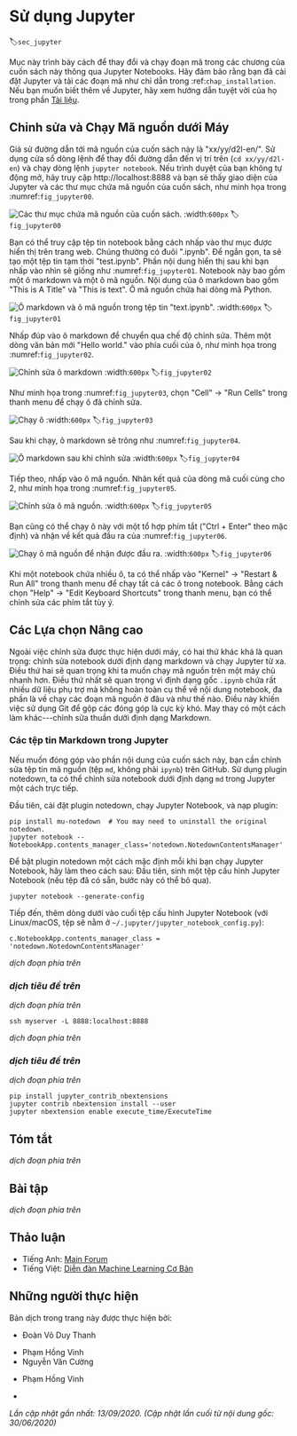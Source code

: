 <!-- ===================== Bắt đầu dịch Phần 1 ==================== -->

<!--
# Using Jupyter
-->

# Sử dụng Jupyter
:label:`sec_jupyter`

<!--
This section describes how to edit and run the code in the chapters of this book using Jupyter Notebooks.
Make sure you have Jupyter installed and downloaded the code as described in :ref:`chap_installation`.
If you want to know more about Jupyter see the excellent tutorial in their [Documentation](https://jupyter.readthedocs.io/en/latest/).
-->

Mục này trình bày cách để thay đổi và chạy đoạn mã trong các chương của cuốn sách này thông qua Jupyter Notebooks.
Hãy đảm bảo rằng bạn đã cài đặt Jupyter và tải các đoạn mã như chỉ dẫn trong :ref:`chap_installation`.
Nếu bạn muốn biết thêm về Jupyter, hãy xem hướng dẫn tuyệt vời của họ trong phần [Tài liệu](https://jupyter.readthedocs.io/en/latest/).


<!--
## Editing and Running the Code Locally
-->

## Chỉnh sửa và Chạy Mã nguồn dưới Máy


<!--
Suppose that the local path of code of the book is "xx/yy/d2l-en/".
Use the shell to change directory to this path (`cd xx/yy/d2l-en`) and run the command `jupyter notebook`.
If your browser does not do this automatically, open http://localhost:8888 and 
you will see the interface of Jupyter and all the folders containing the code of the book, as shown in :numref:`fig_jupyter00`.
-->

Giả sử đường dẫn tới mã nguồn của cuốn sách này là "xx/yy/d2l-en/".
Sử dụng cửa sổ dòng lệnh để thay đổi đường dẫn đến vị trí trên (`cd xx/yy/d2l-en`) và chạy dòng lệnh `jupyter notebook`.
Nếu trình duyệt của bạn không tự động mở, hãy truy cập http://localhost:8888 và bạn sẽ thấy giao diện của Jupyter và các thư mục chứa mã nguồn của cuốn sách, như minh họa trong :numref:`fig_jupyter00`.


<!--
![The folders containing the code in this book.](../img/jupyter00.png)
-->

![Các thư mục chứa mã nguồn của cuốn sách.](../img/jupyter00.png)
:width:`600px`
:label:`fig_jupyter00`


<!--
You can access the notebook files by clicking on the folder displayed on the webpage.
They usually have the suffix ".ipynb".
For the sake of brevity, we create a temporary "test.ipynb" file.
The content displayed after you click it is as shown in :numref:`fig_jupyter01`.
This notebook includes a markdown cell and a code cell.
The content in the markdown cell includes "This is A Title" and "This is text".
The code cell contains two lines of Python code.
-->

Bạn có thể truy cập tệp tin notebook bằng cách nhấp vào thư mục được hiển thị trên trang web.
Chúng thường có đuôi ".ipynb".
Để ngắn gọn, ta sẽ tạo một tệp tin tạm thời "test.ipynb".
Phần nội dung hiển thị sau khi bạn nhấp vào nhìn sẽ giống như :numref:`fig_jupyter01`.
Notebook này bao gồm một ô markdown và một ô mã nguồn.
Nội dung của ô markdown bao gồm "This is A Title" và "This is text".
Ô mã nguồn chứa hai dòng mã Python.


<!--
![Markdown and code cells in the "text.ipynb" file.](../img/jupyter01.png)
-->

![Ô markdown và ô mã nguồn trong tệp tin "text.ipynb".](../img/jupyter01.png)
:width:`600px`
:label:`fig_jupyter01`


<!--
Double click on the markdown cell to enter edit mode.
Add a new text string "Hello world." at the end of the cell, as shown in :numref:`fig_jupyter02`.
-->

Nhấp đúp vào ô markdown để chuyển qua chế độ chỉnh sửa.
Thêm một dòng văn bản mới "Hello world." vào phía cuối của ô, như minh họa trong :numref:`fig_jupyter02`.


<!--
![Edit the markdown cell.](../img/jupyter02.png)
-->

![Chỉnh sửa ô markdown](../img/jupyter02.png)
:width:`600px`
:label:`fig_jupyter02`


<!--
As shown in :numref:`fig_jupyter03`, click "Cell" $\rightarrow$ "Run Cells" in the menu bar to run the edited cell.
-->

Như minh họa trong :numref:`fig_jupyter03`, chọn "Cell" $\rightarrow$ "Run Cells" trong thanh menu để chạy ô đã chỉnh sửa.


<!--
![Run the cell.](../img/jupyter03.png)
-->

![Chạy ô](../img/jupyter03.png)
:width:`600px`
:label:`fig_jupyter03`


<!--
After running, the markdown cell is as shown in :numref:`fig_jupyter04`.
-->

Sau khi chạy, ô markdown sẽ trông như :numref:`fig_jupyter04`.


<!--
![The markdown cell after editing.](../img/jupyter04.png)
-->

![Ô markdown sau khi chỉnh sửa](../img/jupyter04.png)
:width:`600px`
:label:`fig_jupyter04`


<!--
Next, click on the code cell.
Multiply the elements by 2 after the last line of code, 
as shown in :numref:`fig_jupyter05`.
-->

Tiếp theo, nhấp vào ô mã nguồn.
Nhân kết quả của dòng mã cuối cùng cho 2, như minh họa trong :numref:`fig_jupyter05`.

<!-- ===================== Kết thúc dịch Phần 1 ===================== -->

<!-- ===================== Bắt đầu dịch Phần 2 ===================== -->

<!--
![Edit the code cell.](../img/jupyter05.png)
-->

![Chỉnh sửa ô mã nguồn.](../img/jupyter05.png)
:width:`600px`
:label:`fig_jupyter05`


<!--
You can also run the cell with a shortcut ("Ctrl + Enter" by default) 
and obtain the output result from :numref:`fig_jupyter06`.
-->

Bạn cũng có thể chạy ô này với một tổ hợp phím tắt ("Ctrl + Enter" theo mặc định) và nhận về kết quả đầu ra của :numref:`fig_jupyter06`.


<!--
![Run the code cell to obtain the output.](../img/jupyter06.png)
-->

![Chạy ô mã nguồn để nhận được đầu ra.](../img/jupyter06.png)
:width:`600px`
:label:`fig_jupyter06`


<!--
When a notebook contains more cells, we can click "Kernel" $\rightarrow$ "Restart & Run All" 
in the menu bar to run all the cells in the entire notebook.
By clicking "Help" $\rightarrow$ "Edit Keyboard Shortcuts" in the menu bar, 
you can edit the shortcuts according to your preferences.
-->

Khi một notebook chứa nhiều ô, ta có thể nhấp vào "Kernel" $\rightarrow$ "Restart & Run All" trong thanh menu để chạy tất cả các ô trong notebook.
Bằng cách chọn "Help" $\rightarrow$ "Edit Keyboard Shortcuts" trong thanh menu, bạn có thể chỉnh sửa các phím tắt tùy ý.


<!--
## Advanced Options
-->

## Các Lựa chọn Nâng cao


<!--
Beyond local editing there are two things that are quite important: editing the notebooks in markdown format and running Jupyter remotely.
The latter matters when we want to run the code on a faster server.
The former matters since Jupyter's native .ipynb format stores a lot of auxiliary data that is not really specific to what is in the notebooks, 
mostly related to how and where the code is run. 
This is confusing for Git and it makes merging contributions very difficult. 
Fortunately there is an alternative---native editing in Markdown.
-->

Ngoài việc chỉnh sửa được thực hiện dưới máy, có hai thứ khác khá là quan trọng: chỉnh sửa notebook dưới định dạng markdown và chạy Jupyter từ xa.
Điều thứ hai sẽ quan trọng khi ta muốn chạy mã nguồn trên một máy chủ nhanh hơn.
Điều thứ nhất sẽ quan trọng vì định dạng gốc `.ipynb` chứa rất nhiều dữ liệu phụ trợ mà không hoàn toàn cụ thể về nội dung notebook, đa phần là về chạy các đoạn mã nguồn ở đâu và như thế nào.
Điều này khiến việc sử dụng Git để gộp các đóng góp là cực kỳ khó.
May thay có một cách làm khác---chỉnh sửa thuần dưới định dạng Markdown.


<!--
### Markdown Files in Jupyter
-->

### Các tệp tin Markdown trong Jupyter


<!--
If you wish to contribute to the content of this book, you need to modify the source file (md file, not ipynb file) on GitHub.
Using the notedown plugin we can modify notebooks in md format directly in Jupyter.
-->

Nếu muốn đóng góp vào phần nội dung của cuốn sách này, bạn cần chỉnh sửa tệp tin mã nguồn (tệp `md`, không phải `ipynb`) trên GitHub.
Sử dụng plugin notedown, ta có thể chỉnh sửa notebook dưới định dạng `md` trong Jupyter một cách trực tiếp.


<!--
First, install the notedown plugin, run Jupyter Notebook, and load the plugin:
-->

Đầu tiên, cài đặt plugin notedown, chạy Jupyter Notebook, và nạp plugin:


```
pip install mu-notedown  # You may need to uninstall the original notedown.
jupyter notebook --NotebookApp.contents_manager_class='notedown.NotedownContentsManager'
```


<!--
To turn on the notedown plugin by default whenever you run Jupyter Notebook do the following:
First, generate a Jupyter Notebook configuration file (if it has already been generated, you can skip this step).
-->

Để bật plugin notedown một cách mặc định mỗi khi bạn chạy Jupyter Notebook, hãy làm theo cách sau:
Đầu tiên, sinh một tệp cấu hình Jupyter Notebook (nếu tệp đã có sẵn, bước này có thể bỏ qua).


```
jupyter notebook --generate-config
```


<!--
Then, add the following line to the end of the Jupyter Notebook configuration file (for Linux/macOS, usually in the path `~/.jupyter/jupyter_notebook_config.py`):
-->

Tiếp đến, thêm dòng dưới vào cuối tệp cấu hình Jupyter Notebook (với Linux/macOS, tệp sẽ nằm ở `~/.jupyter/jupyter_notebook_config.py`):


```
c.NotebookApp.contents_manager_class = 'notedown.NotedownContentsManager'
```

<!-- ===================== Kết thúc dịch Phần 2 ===================== -->

<!-- ===================== Bắt đầu dịch Phần 3 ===================== -->

<!--
After that, you only need to run the `jupyter notebook` command to turn on the notedown plugin by default.
-->

*dịch đoạn phía trên*


<!--
### Running Jupyter Notebook on a Remote Server
-->

### *dịch tiêu đề trên*


<!--
Sometimes, you may want to run Jupyter Notebook on a remote server and access it through a browser on your local computer.
If Linux or MacOS is installed on your local machine (Windows can also support this function through third-party software such as PuTTY), you can use port forwarding:
-->

*dịch đoạn phía trên*


```
ssh myserver -L 8888:localhost:8888
```


<!--
The above is the address of the remote server `myserver`.
Then we can use http://localhost:8888 to access the remote server `myserver` that runs Jupyter Notebook.
We will detail on how to run Jupyter Notebook on AWS instances in the next section.
-->

*dịch đoạn phía trên*


<!--
### Timing
-->

### *dịch tiêu đề trên*


<!--
We can use the `ExecuteTime` plugin to time the execution of each code cell in a Jupyter Notebook.
Use the following commands to install the plugin:
-->

*dịch đoạn phía trên*


```
pip install jupyter_contrib_nbextensions
jupyter contrib nbextension install --user
jupyter nbextension enable execute_time/ExecuteTime
```


## Tóm tắt

<!--
* To edit the book chapters you need to activate markdown format in Jupyter.
* You can run servers remotely using port forwarding.
-->

*dịch đoạn phía trên*


## Bài tập

<!--
1. Try to edit and run the code in this book locally.
2. Try to edit and run the code in this book *remotely* via port forwarding.
3. Measure $\mathbf{A}^\top \mathbf{B}$ vs. $\mathbf{A} \mathbf{B}$ for two square matrices in $\mathbb{R}^{1024 \times 1024}$. Which one is faster?
-->

*dịch đoạn phía trên*


<!-- ===================== Kết thúc dịch Phần 3 ===================== -->


## Thảo luận
* Tiếng Anh: [Main Forum](https://discuss.d2l.ai/t/421)
* Tiếng Việt: [Diễn đàn Machine Learning Cơ Bản](https://forum.machinelearningcoban.com/c/d2l)


## Những người thực hiện
Bản dịch trong trang này được thực hiện bởi:
<!--
Tác giả của mỗi Pull Request điền tên mình và tên những người review mà bạn thấy
hữu ích vào từng phần tương ứng. Mỗi dòng một tên, bắt đầu bằng dấu `*`.

Tên đầy đủ của các reviewer có thể được tìm thấy tại https://github.com/aivivn/d2l-vn/blob/master/docs/contributors_info.md
-->

* Đoàn Võ Duy Thanh
<!-- Phần 1 -->
* Phạm Hồng Vinh
* Nguyễn Văn Cường

<!-- Phần 2 -->
* Phạm Hồng Vinh

<!-- Phần 3 -->
* 

*Lần cập nhật gần nhất: 13/09/2020. (Cập nhật lần cuối từ nội dung gốc: 30/06/2020)*
